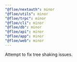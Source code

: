 ```yaml
---
"@floe/nextauth": minor
"@floe/utils": minor
"@floe/trpc": minor
"@floe/cli": minor
"@floe/db": minor
"@floe/api": minor
"@floe/app": minor
"@floe/web": minor
---
```


Attempt to fix tree shaking issues.
